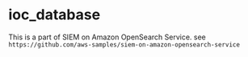 # ioc_database

This is a part of SIEM on Amazon OpenSearch Service. see `https://github.com/aws-samples/siem-on-amazon-opensearch-service`
